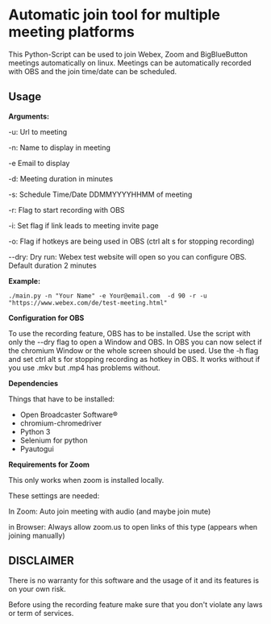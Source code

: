 # Automatic join tool for multiple meeting platforms

This Python-Script can be used to join Webex, Zoom and BigBlueButton meetings automatically on linux. 
Meetings can be automatically recorded with OBS and the join time/date can be scheduled.

## Usage
**Arguments:**

-u: Url to meeting

-n: Name to display in meeting

-e Email to display

-d: Meeting duration in minutes

-s: Schedule Time/Date DDMMYYYYHHMM of meeting

-r: Flag to start recording with OBS

-i: Set flag if link leads to meeting invite page

-o: Flag if hotkeys are being used in OBS (ctrl alt s for stopping recording)

--dry: Dry run: Webex test website will open so you can configure OBS. Default duration 2 minutes

**Example:**

`./main.py -n "Your Name" -e Your@email.com  -d 90 -r -u "https://www.webex.com/de/test-meeting.html"`

**Configuration for OBS**

To use the recording feature, OBS has to be installed.
Use the script with only the --dry flag to open a Window and OBS. 
In OBS you can now select if the chromium Window or the whole screen should be used.
Use the -h flag and set ctrl alt s for stopping recording as hotkey in OBS. 
It works without if you use .mkv but .mp4 has problems without. 

**Dependencies**

Things that have to be installed:

- Open Broadcaster Software®
- chromium-chromedriver
- Python 3
- Selenium for python
- Pyautogui

**Requirements for Zoom**

This only works when zoom is installed locally.

These settings are needed:

In Zoom: Auto join meeting with audio (and maybe join mute)

in Browser: Always allow zoom.us to open links of this type (appears when joining manually)


## DISCLAIMER
There is no warranty for this software and the usage of it and its features is on your own risk.

Before using the recording feature make sure that you don't violate any laws or term of services.
